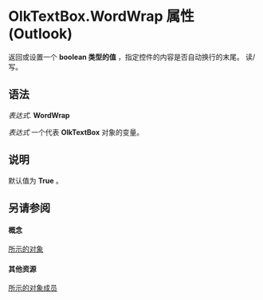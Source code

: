 
# OlkTextBox.WordWrap 属性 (Outlook)

返回或设置一个 **boolean 类型的值** ，指定控件的内容是否自动换行的末尾。 读/写。


## 语法

 _表达式_. **WordWrap**

 _表达式_ 一个代表 **OlkTextBox** 对象的变量。


## 说明

默认值为 **True** 。


## 另请参阅


#### 概念


[所示的对象](8c9438bf-e20a-2f70-90ac-097cf09594ca.md)
#### 其他资源


[所示的对象成员](f4a5f9ea-15f7-164e-d7ca-77a0842105c8.md)